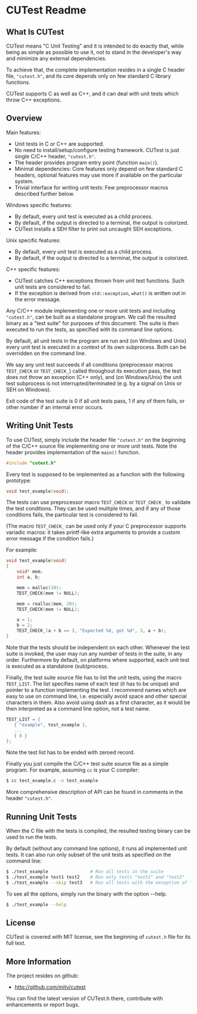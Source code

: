 # CUTest Readme


## What Is CUTest

CUTest means "C Unit Testing" and it is intended to do exactly that, while
being as simple as possible to use it, not to stand in the developer's way
and minimize any external dependencies.

To achieve that, the complete implementation resides in a single C header file,
`"cutest.h"`, and its core depends only on few standard C library functions.

CUTest supports C as well as C++, and it can deal with unit tests which throw
C++ exceptions.


## Overview

Main features:
* Unit tests in C or C++ are supported.
* No need to install/setup/configure testing framework. CUTest is just single
  C/C++ header, `"cutest.h"`.
* The header provides program entry point (function `main()`).
* Minimal dependencies: Core features only depend on few standard C headers,
  optional features may use more if available on the particular system.
* Trivial interface for writing unit tests: Few preprocessor macros described
  further below.

Windows specific features:
* By default, every unit test is executed as a child process.
* By default, if the output is directed to a terminal, the output is colorized.
* CUTest installs a SEH filter to print out uncaught SEH exceptions.

Unix specific features:
* By default, every unit test is executed as a child process.
* By default, if the output is directed to a terminal, the output is colorized.

C++ specific features:
* CUTest catches C++ exceptions thrown from unit test functions. Such unit
  tests are considered to fail.
* If the exception is derived from `std::exception`, `what()` is written out
  in the error message.

Any C/C++ module implementing one or more unit tests and including `"cutest.h"`,
can be built as a standalone program. We call the resulted binary as a "test
suite" for purposes of this document. The suite is then executed to run the
tests, as specified with its command line options.

By default, all unit tests in the program are run and (on Windows and Unix)
every unit test is executed in a context of its own subprocess. Both can be
overridden on the command line.

We say any unit test succeeds if all conditions (preprocessor macros `TEST_CHECK`
or `TEST_CHECK_`) called throughout its execution pass, the test does not throw
an exception (C++ only), and (on Windows/Unix) the unit test subprocess is not
interrupted/terminated (e.g. by a signal on Unix or SEH on Windows).

Exit code of the test suite is 0 if all unit tests pass, 1 if any of them fails,
or other number if an internal error occurs.


## Writing Unit Tests

To use CUTest, simply include the header file `"cutest.h"` on the beginning of
the C/C++ source file implementing one or more unit tests. Note the header
provides implementation of the `main()` function.

```C
#include "cutest.h"
```

Every test is supposed to be implemented as a function with the following
prototype:

```C
void test_example(void);
```

The tests can use preprocessor macro `TEST_CHECK` or `TEST_CHECK_` to validate the
test conditions. They can be used multiple times, and if any of those conditions
fails, the particular test is considered to fail.

(The macro `TEST_CHECK_` can be used only if your C preprocessor supports variadic
macros: it takes printf-like extra arguments to provide a custom error message
if the condition fails.)

For example:

```C
void test_example(void)
{
    void* mem;
    int a, b;

    mem = malloc(10);
    TEST_CHECK(mem != NULL);

    mem = realloc(mem, 20);
    TEST_CHECK(mem != NULL);

    a = 1;
    b = 2;
    TEST_CHECK_(a + b == 3, "Expected %d, got %d", 3, a + b);
}
```

Note that the tests should be independent on each other. Whenever the test
suite is invoked, the user may run any number of tests in the suite, in any
order. Furthermore by default, on platforms where supported, each unit test
is executed as a standalone (sub)process.

Finally, the test suite source file has to list the unit tests, using the
macro `TEST_LIST`. The list specifies name of each test (it has to be unique)
and pointer to a function implementing the test. I recommend names which are
easy to use on command line, i.e. especially avoid space and other special
characters in them. Also avoid using dash as a first character, as it would
be then interpreted as a command line option, not a test name.

```C
TEST_LIST = {
   { "example", test_example },
   ...
   { 0 }
};
```

Note the test list has to be ended with zeroed record.

Finally you just compile the C/C++ test suite source file as a simple program.
For example, assuming `cc` is your C compiler:

```sh
$ cc test_example.c -o test_example
```

More comprehensive description of API can be found in comments in the header
`"cutest.h"`.


## Running Unit Tests

When the C file with the tests is compiled, the resulted testing binary can be
used to run the tests.

By default (without any command line options), it runs all implemented unit
tests. It can also run only subset of the unit tests as specified on the
command line:

```sh
$ ./test_example                # Run all tests in the suite
$ ./test_example test1 test2    # Run only tests "test1" and "test2"
$ ./test_example --skip test3   # Run all tests with the exception of "test3"
```

To see all the options, simply run the binary with the option --help.

```sh
$ ./test_example --help
```


## License

CUTest is covered with MIT license, see the beginning of `cutest.h` file for
its full text.


## More Information

The project resides on github:

* http://github.com/mity/cutest

You can find the latest version of CUTest.h there, contribute with enhancements
or report bugs.
